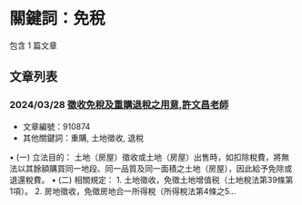 # 關鍵詞：免稅

包含 1 篇文章

## 文章列表

### 2024/03/28 [徵收免稅及重購退稅之用意,許文昌老師](../../articles/910874_%E5%BE%B5%E6%94%B6%E5%85%8D%E7%A8%85%E5%8F%8A%E9%87%8D%E8%B3%BC%E9%80%80%E7%A8%85%E4%B9%8B%E7%94%A8%E6%84%8F%2C%E8%A8%B1%E6%96%87%E6%98%8C%E8%80%81%E5%B8%AB.md)
- 文章編號：910874
- 其他關鍵詞：重購, 土地徵收, 退稅

• (一) 立法目的： 土地（房屋）徵收或土地（房屋）出售時，如扣除稅費，將無法以其餘額購買同一地段、同一品質及同一面積之土地（房屋），因此給予免除或退還稅費。 • (二) 相關規定： 1. 土地徵收，免徵土地增值税（土地稅法第39條第1項）。 2. 房地徵收，免徵房地合一所得稅（所得稅法第4條之5...

